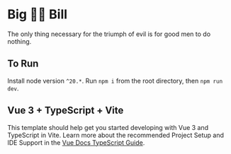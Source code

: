 # Big 🐘💩 Bill

The only thing necessary for the triumph of evil is for good men to do nothing.

## To Run

Install node version `^20.*`.  Run `npm i` from the root directory, then `npm run dev`. 

## Vue 3 + TypeScript + Vite

This template should help get you started developing with Vue 3 and TypeScript in Vite.
Learn more about the recommended Project Setup and IDE Support in the [Vue Docs TypeScript Guide](https://vuejs.org/guide/typescript/overview.html#project-setup).
